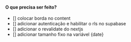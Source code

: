 #### O que precisa ser feito?

- [] colocar borda no content
- [] adicionar autenticação e habilitar o rls no supabase
- [] adicionar o revalidate do nextjs
- [] adicionar tamanho fixo na variável {date}
